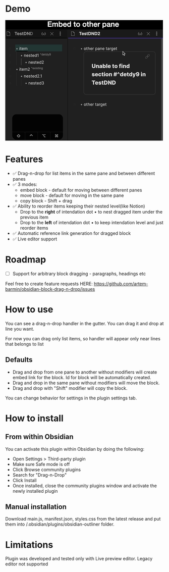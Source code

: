 # Demo

![Demo](demo/demo.gif)

# Features

-   ✅ Drag-n-drop for list items in the same pane and between different panes
-   ✅ 3 modes:
    -   embed block - default for moving between different panes
    -   move block - default for moving in the same pane
    -   copy block - Shift + drag
-   ✅ Ability to reorder items keeping their nested level(like Notion)
    -   Drop to the **right** of intendation dot • to nest dragged item under the previous item
    -   Drop to the **left** of intendation dot • to keep intendation level and just reorder items
-   ✅ Automatic reference link generation for dragged block
-   ✅ Live editor support

# Roadmap

-   [ ] Support for arbitrary block dragging - paragraphs, headings etc

Feel free to create feature requests HERE: https://github.com/artem-barmin/obsidian-block-drag-n-drop/issues

# How to use

You can see a drag-n-drop handler in the gutter. You can drag it and drop at line you want.

For now you can drag only list items, so handler will appear only near lines that belongs to list

## Defaults

-   Drag and drop from one pane to another without modifiers will create embed link for the block. Id for block will be automatically created.
-   Drag and drop in the same pane without modifiers will move the block.
-   Drag and drop with "Shift" modifier will copy the block.

You can change behavior for settings in the plugin settings tab.

# How to install

## From within Obsidian

You can activate this plugin within Obsidian by doing the following:

-   Open Settings > Third-party plugin
-   Make sure Safe mode is off
-   Click Browse community plugins
-   Search for "Drag-n-Drop"
-   Click Install
-   Once installed, close the community plugins window and activate the newly installed plugin

## Manual installation

Download main.js, manifest.json, styles.css from the latest release and put them into <vault>/.obsidian/plugins/obsidian-outliner folder.

# Limitations

Plugin was developed and tested only with Live preview editor. Legacy editor not supported
